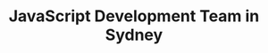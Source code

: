 ---
title: JavaScript Development Team in Sydney
permalink: /landings/javascript-developer-sydney
technology: JavaScript
location: Sydney
---